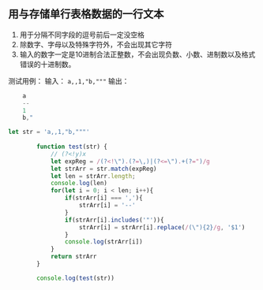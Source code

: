 ## 用与存储单行表格数据的一行文本

1. 用于分隔不同字段的逗号前后一定没空格
2. 除数字、字母以及特殊字符外，不会出现其它字符
3. 输入的数字一定是10进制合法正整数，不会出现负数、小数、进制数以及格式错误的十进制数。

测试用例：
输入： 
            `a,,1,"b,"""`
输出：
```js
    a
    --
    1
    b,"
```

```js
let str = 'a,,1,"b,"""'
        
        function test(str) {
            // (?<!y)x
            let expReg = /(?<!\").(?=\,)|(?<=\").+(?=")/g
            let strArr = str.match(expReg)
            let len = strArr.length;
            console.log(len)
            for(let i = 0; i < len; i++){
                if(strArr[i] === ','){
                    strArr[i] = '--'
                }
                if(strArr[i].includes('"')){
                    strArr[i] = strArr[i].replace(/(\"){2}/g, '$1')
                }
                console.log(strArr[i])
            }
            return strArr
        }

        console.log(test(str))
```

